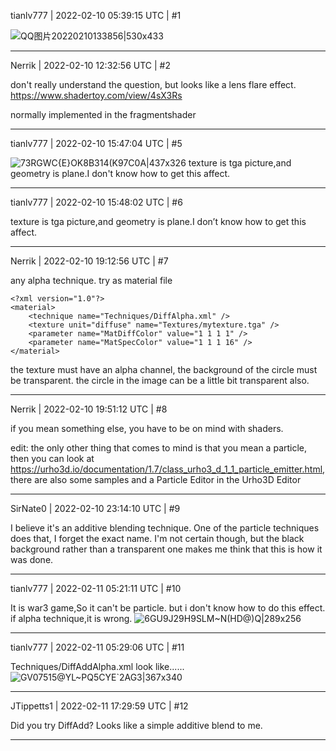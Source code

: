 tianlv777 | 2022-02-10 05:39:15 UTC | #1

![QQ图片20220210133856|530x433](upload://7HFv5jM1BQAXbdCrvItiBtiR7Vu.png)

-------------------------

Nerrik | 2022-02-10 12:32:56 UTC | #2

don't really understand the question, but looks like a lens flare effect. https://www.shadertoy.com/view/4sX3Rs

normally implemented in the fragmentshader

-------------------------

tianlv777 | 2022-02-10 15:47:04 UTC | #5

![73RGWC{E}OK8B314(K97C0A|437x326](upload://1SBSxMxxidtgLizDZu4hTnyrd8S.png)
texture is tga picture,and geometry is plane.I don't know how to get this affect.

-------------------------

tianlv777 | 2022-02-10 15:48:02 UTC | #6

texture is tga picture,and geometry is plane.I don’t know how to get this affect.

-------------------------

Nerrik | 2022-02-10 19:12:56 UTC | #7

any alpha technique. 
try as material file
```
<?xml version="1.0"?>
<material>
	<technique name="Techniques/DiffAlpha.xml" />
	<texture unit="diffuse" name="Textures/mytexture.tga" />
	<parameter name="MatDiffColor" value="1 1 1 1" />
	<parameter name="MatSpecColor" value="1 1 1 16" />
</material>
```
the texture must have an alpha channel, the background of the circle must be transparent.
the circle in the image can be a little bit transparent also.

-------------------------

Nerrik | 2022-02-10 19:51:12 UTC | #8

if you mean something else, you have to be on mind with shaders.

edit: 
the only other thing that comes to mind is that you mean a particle, then you can look at
https://urho3d.io/documentation/1.7/class_urho3_d_1_1_particle_emitter.html, there are also some samples and a Particle Editor in the Urho3D Editor

-------------------------

SirNate0 | 2022-02-10 23:14:10 UTC | #9

I believe it's an additive blending technique. One of the particle techniques does that, I forget the exact name. I'm not certain though, but the black background rather than a transparent one makes me think that this is how it was done.

-------------------------

tianlv777 | 2022-02-11 05:21:11 UTC | #10

It is war3 game,So it can't be particle.
but i don't know how to do this effect.
if alpha technique,it is wrong.
![6GU9J2`9H9SLM~N(H`D@)Q|289x256](upload://2D2zXTp3Jn19R7hquiqhQGJxmpj.png)

-------------------------

tianlv777 | 2022-02-11 05:29:06 UTC | #11

Techniques/DiffAddAlpha.xml
look like......
![GV07515@YL~PQ5CYE`2AG3|367x340](upload://sS9KDwy1ntyp5m9hYTQJ4e0YqxA.png)

-------------------------

JTippetts1 | 2022-02-11 17:29:59 UTC | #12

Did you try DiffAdd? Looks like a simple additive blend to me.

-------------------------

